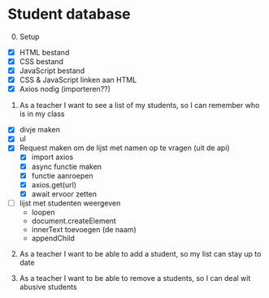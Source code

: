 # Student database

0. Setup

- [x] HTML bestand
- [x] CSS bestand
- [x] JavaScript bestand
- [x] CSS & JavaScript linken aan HTML
- [x] Axios nodig (importeren??)

1. As a teacher I want to see a list of my students, so I can remember who is in my class

- [x] divje maken
- [x] ul
- [x] Request maken om de lijst met namen op te vragen (uit de api)
  - [x] import axios
  - [x] async functie maken
  - [x] functie aanroepen
  - [x] axios.get(url)
  - [x] await ervoor zetten
- [ ] lijst met studenten weergeven
  - loopen
  - document.createElement
  - innerText toevoegen (de naam)
  - appendChild

2. As a teacher I want to be able to add a student, so my list can stay up to date

3. As a teacher I want to be able to remove a students, so I can deal wit abusive students
